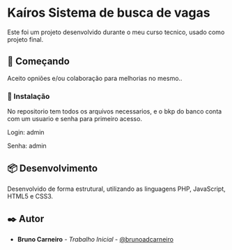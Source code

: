 # Kaíros Sistema de busca de vagas

Este foi um projeto desenvolvido durante o meu curso tecnico, usado como projeto final.

## 🚀 Começando


Aceito opniões e/ou colaboração para melhorias no mesmo..


### 🔧 Instalação

No repositorio tem todos os arquivos necessarios, e o bkp do banco conta com um usuario e senha para primeiro acesso.

Login: admin

Senha: admin

## 📦 Desenvolvimento


Desenvolvido de forma estrutural, utilizando as linguagens PHP, JavaScript, HTML5 e CSS3.



## ✒️ Autor


* **Bruno Carneiro** - *Trabalho Inicial* - [@brunoadcarneiro](https://github.com/brunoadcarneiro)

